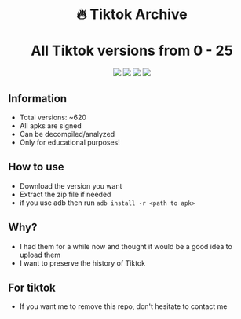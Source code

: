 
<h1 align="center">
  🔥 Tiktok Archive 
</h1>


<h1 align="center">All Tiktok versions from 0 - 25</h1>


<p align="center">
  <img src="https://img.shields.io/github/languages/top/xkiian/tiktok-archive?style=flat-square">
  <img src="https://img.shields.io/github/last-commit/xkiian/tiktok-archive?style=flat-square">
  <img src="https://img.shields.io/github/stars/xkiian/tiktok-archive?color=7F9DE0&label=Stars&style=flat-square">
  <img src="https://img.shields.io/github/forks/xkiian/tiktok-archive?color=7F9DE0&label=Forks&style=flat-square">
</p>

## Information
- Total versions: ~620
- All apks are signed 
- Can be decompiled/analyzed
- Only for educational purposes!

## How to use
- Download the version you want
- Extract the zip file if needed
- if you use adb then run `adb install -r <path to apk>`


## Why?
- I had them for a while now and thought it would be a good idea to upload them 
- I want to preserve the history of Tiktok 


## For tiktok
- If you want me to remove this repo, don't hesitate to contact me